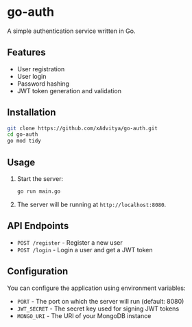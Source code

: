 # go-auth
A simple authentication service written in Go.

## Features

- User registration
- User login
- Password hashing
- JWT token generation and validation

## Installation

```sh
git clone https://github.com/xAdvitya/go-auth.git
cd go-auth
go mod tidy
```

## Usage

1. Start the server:

    ```sh
    go run main.go
    ```

2. The server will be running at `http://localhost:8080`.

## API Endpoints

- `POST /register` - Register a new user
- `POST /login` - Login a user and get a JWT token

## Configuration

You can configure the application using environment variables:

- `PORT` - The port on which the server will run (default: 8080)
- `JWT_SECRET` - The secret key used for signing JWT tokens
- `MONGO_URI` - The URI of your MongoDB instance
